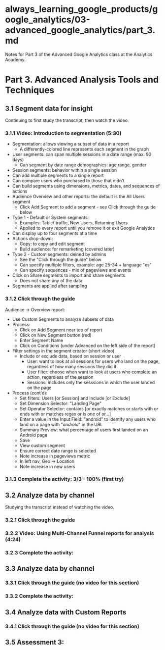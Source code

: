 # always_learning_google_products/google_analytics/03-advanced_google_analytics/part_3.md

Notes for Part 3 of the Advanced Google Analytics class at the Analytics Academy.

# Part 3. Advanced Analysis Tools and Techniques

## 3.1 Segment data for insight

Continuing to first study the transcript, then watch the video.

### 3.1.1 Video: Introduction to segmentation (5:30)

- Segmentation: allows viewing a subset of data in a report
  - A differently-colored line represents each segment in the graph
- User segments: can span multiple sessions in a date range (max. 90 days)
  - Can segment by date range demographics: age range, gender
- Session segments: behavior within a single session
- Can add multiple segments to a single report
- Can compare users who purchased to those that didn't
- Can build segments using dimensions, metrics, dates, and sequences of actions
- Audience Overview and other reports: the default is the All Users segment
  - Click Add Segment to add a segment - see Click through the guide below
- Type 1 - Default or System segments:
  - Examples: Tablet traffic, New Users, Returning Users
  - Applied to every report until you remove it or exit Google Analytics
- Can display up to four segments at a time
- Actions drop-down:
  - Copy: to copy and edit segment
  - Build audience: for remarketing (covered later)
- Type 2 - Custom segments: deined by admins
  - See the "Click through the guide" below
  - Can specify multiple filters, example: age 25-34 + language "es"
  - Can specify sequences - mix of pageviews and events
- Click on Share segments to import and share segments
  - Does not share any of the data
- Segments are applied after sampling

### 3.1.2 Click through the guide

Audience -> Overview report:

- Use Custom Segments to analyze subsets of data
- Process:
  - Click on Add Segment near top of report
  - Click on New Segment button (red)
  - Enter Segment Name
  - Click on Conditions (under Advanced on the left side of the report)
- Filter settings in the segment creator (short video)
  - Include or exclude data, based on session or user
    - User: want to look at all sessions for users who land on the page, regardless of how many sessions they did it
    - User filter: choose when want to look at users who complete an action, regardless of the session
    - Sessions: includes only the sesssions in which the user landed on the page
- Process (cont'd):
  - Set filters: Users [or Session] and Include [or Exclude]
  - Set Dimension Selector: "Landing Page"
  - Set Operator Selector: contains [or exactly matches or starts with or ends with or matches regex or is one of or...]
  - Enter a value in the Input Field: "android" to identify any users who land on a page with "*android*" in the URL
  - Summary Preview: what percentage of users first landed on an Android page
  - Save
  - View custom segment
  - Ensure correct date range is selected
  - Note increase in pageviews metric
  - In left nav, Geo -> Location
  - Note increase in new users

### 3.1.3 Complete the activity: 3/3 - 100% (first try)

## 3.2 Analyze data by channel

Studying the transcript instead of watching the video.

### 3.2.1 Click through the guide



### 3.2.2 Video: Using Multi-Channel Funnel reports for analysis (4:24)



### 3.2.3 Complete the activity:



## 3.3 Analyze data by channel

### 3.3.1 Click through the guide (no video for this section)



### 3.3.2 Complete the activity:



## 3.4 Analyze data with Custom Reports

### 3.4.1 Click through the guide (no video for this section)



## 3.5 Assessment 3:

